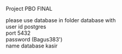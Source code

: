 Project PBO FINAL

please use database in folder database with <br>
user id postgres <br>
port 5432 <br>
password (Bagus383') <br>
name database kasir
